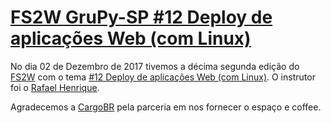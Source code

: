 # [FS2W GruPy-SP #12 Deploy de aplicações Web (com Linux)][0]

No dia 02 de Dezembro de 2017 tivemos a décima segunda edição do [FS2W][1] com o tema [#12 Deploy de aplicações Web (com Linux)][0]. O instrutor foi o [Rafael Henrique][2].

Agradecemos a [CargoBR][3] pela parceria em nos fornecer o espaço e coffee.


[0]: https://www.meetup.com/pt-BR/Grupy-SP/events/244125067/
[1]: https://rg3915.github.io/fs2w/
[2]: https://github.com/rafaelhenrique
[3]: https://cargobr.com/
